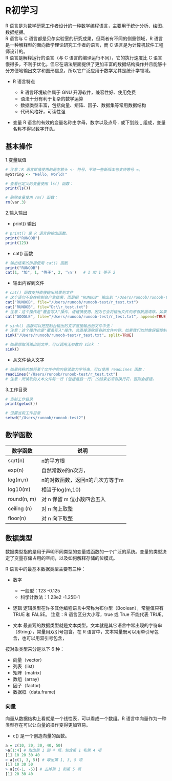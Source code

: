 # R初学习

R 语言是为数学研究工作者设计的一种数学编程语言，主要用于统计分析、绘图、数据挖掘。  
R 语言与 C 语言都是贝尔实验室的研究成果，但两者有不同的侧重领域，R 语言是一种解释型的面向数学理论研究工作者的语言，而 C 语言是为计算机软件工程师设计的。  
R 语言是解释运行的语言（与 C 语言的编译运行不同），它的执行速度比 C 语言慢得多，不利于优化。但它在语法层面提供了更加丰富的数据结构操作并且能够十分方便地输出文字和图形信息，所以它广泛应用于数学尤其是统计学领域。

+ R 语言特点
	+ R 语言环境软件属于 GNU 开源软件，兼容性好、使用免费
	+ 语法十分有利于复杂的数学运算
	+ 数据类型丰富，包括向量、矩阵、因子、数据集等常用数据结构
	+ 代码风格好，可读性强

+ 变量
R 语言的有效的变量名称由字母，数字以及点号 . 或下划线 _ 组成，变量名称不得以数字开头。

## 基本操作
1.变量赋值
```R
# 注意：R 语言赋值使用的是左箭头 <- 符号，不过一些新版本也支持等号 =。
myString <- "Hello, World!"

# 查看已定义的变量使用 ls() 函数：
print(ls())

# 删除变量使用 rm() 函数：
rm(var.3)
```

2.输入输出
+ print() 输出
```R
# print() 是 R 语言的输出函数。
print("RUNOOB")
print(123)
```

+ cat() 函数
```R
# 输出结果的拼接使用 cat() 函数
print("RUNOOB")
cat(1, "加", 1, "等于", 2, '\n') 	# 1 加 1 等于 2
```

+ 输出内容到文件
```R
# cat() 函数支持直接输出结果到文件
# 这个语句不会在控制台产生结果，而是把 "RUNOOB" 输出到 "/Users/runoob/runoob-test/r_test.txt" 文件中去。file 参数可以是绝对路径或相对路径，建议使用绝对路径，
cat("RUNOOB", file="/Users/runoob/runoob-test/r_test.txt")
cat("RUNOOB", file="D:\\r_test.txt")
# 注意：这个操作是"覆盖写入"操作，请谨慎使用，因为它会将输出文件的原有数据清除。如果想"追加写入"，请不要忘记设置 append 参数：
cat("GOOGLE", file="/Users/runoob/runoob-test/r_test.txt", append=TRUE)

# sink() 函数可以把控制台输出的文字直接输出到文件中去：
# 注意：这个操作也是"覆盖写入"操作，会直接清除原有的文件内容。如果我们依然像保留控制台的输出，可以设置 split 属性：
sink("/Users/runoob/runoob-test/r_test.txt", split=TRUE)

# 如果想取消输出到文件，可以调用无参数的 sink ：
sink()
```

+ 从文件读入文字
```R
# 如果纯粹的想将某个文件中的内容读取为字符串，可以使用 readLines 函数：
readLines("/Users/runoob/runoob-test/r_test.txt")
# 注意：所读取的文本文件每一行 (包括最后一行) 的结束必须有换行符，否则会报错。
```

3.工作目录
```R
# 当前工作目录
print(getwd())

# 设置当前工作目录
setwd("/Users/runoob/runoob-test2")
```

## 数学函数
数学函数 |	说明
-- |--
sqrt(n)	 |	n的平方根
exp(n)	 |	自然常数e的n次方，
log(m,n) |	n的对数函数，返回n的几次方等于m
log10(m) |	相当于log(m,10)
round(n, m) |	对 n 保留 m 位小数四舍五入
ceiling	(n) |	对 n 向上取整
floor(n) |	对 n 向下取整


## 数据类型
数据类型指的是用于声明不同类型的变量或函数的一个广泛的系统。变量的类型决定了变量存储占用的空间，以及如何解释存储的位模式。

R 语言中的最基本数据类型主要有三种：
+ 数字
	+ 一般型：123 -0.125
	+ 科学计数法：1.23e2 -1.25E-1
+ 逻辑
逻辑类型在许多其他编程语言中常称为布尔型（Boolean），常量值只有 TRUE 和 FALSE。
注意：R 语言区分大小写，true 或 True 不能代表 TRUE。

+ 文本
最直观的数据类型就是文本类型。文本就是其它语言中常出现的字符串（String），常量用双引号包含。在 R 语言中，文本常量既可以用单引号包含，也可以用双引号包含，

按对象类型来分是以下 6 种：
+ 向量（vector）
+ 列表（list）
+ 矩阵（matrix）
+ 数组（array）
+ 因子（factor)
+ 数据框（data.frame)

### 向量

向量从数据结构上看就是一个线性表，可以看成一个数组。R 语言中向量作为一种类型存在可以让向量的操作变得更加容易。

+ c() 是一个创造向量的函数。
```R
a = c(10, 20, 30, 40, 50)
>a[1:4] # 取出第 1 到 4 项，包含第 1 和第 4 项
[1] 10 20 30 40
> a[c(1, 3, 5)] # 取出第 1, 3, 5 项
[1] 10 30 50
> a[c(-1, -5)] # 去掉第 1 和第 5 项
[1] 20 30 40
```













